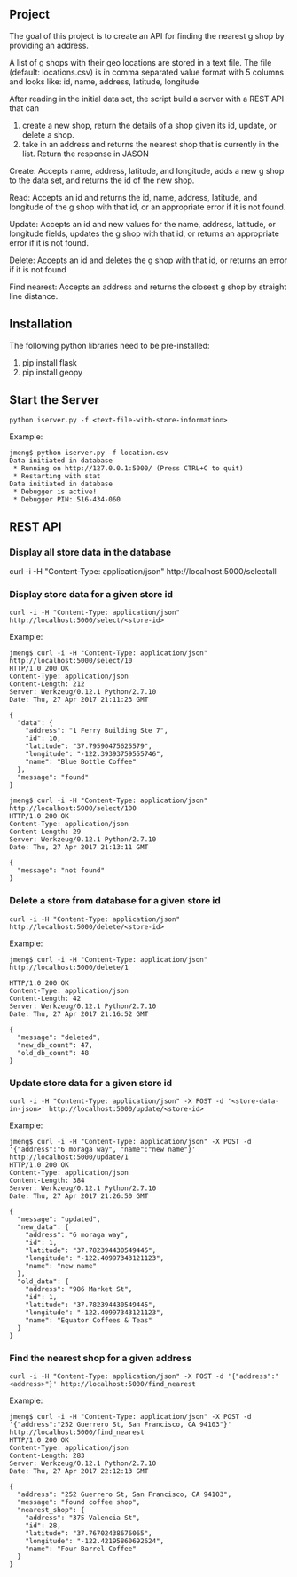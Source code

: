 ## Project

The goal of this project is to create an API for finding the nearest g shop by providing an
address.

A list of g shops with their geo locations are stored in a text file. The file (default: locations.csv) is in comma separated value format with 5 columns and looks like:
id, name, address, latitude, longitude

After reading in the initial data set, the script build a server with a REST API that can 
1) create a new shop, return the details of a shop given its id, update, or delete a shop. 
2) take in an address and returns the nearest shop that is currently in the list. 
Return the response in JASON

Create:
Accepts name, address, latitude, and longitude, adds a new g shop to the data set, and returns the id of the new  shop.

Read:
Accepts an id and returns the id, name, address, latitude, and longitude of the g shop with that id, or an appropriate error if it is not found.

Update:
Accepts an id and new values for the name, address, latitude, or longitude fields, updates the g shop with that id, or returns an appropriate error if it is not found.

Delete:
Accepts an id and deletes the g shop with that id, or returns an error if it is not found

Find nearest:
Accepts an address and returns the closest g shop by straight line distance.

## Installation

The following python libraries need to be pre-installed:
1. pip install flask
2. pip install geopy

## Start the Server
```
python iserver.py -f <text-file-with-store-information>
```
Example:
```
jmeng$ python iserver.py -f location.csv
Data initiated in database
 * Running on http://127.0.0.1:5000/ (Press CTRL+C to quit)
 * Restarting with stat
Data initiated in database
 * Debugger is active!
 * Debugger PIN: 516-434-060
```

## REST API

### Display all store data in the database
curl -i -H "Content-Type: application/json" http://localhost:5000/selectall

### Display store data for a given store id
```
curl -i -H "Content-Type: application/json" http://localhost:5000/select/<store-id>
```
Example:
```
jmeng$ curl -i -H "Content-Type: application/json" http://localhost:5000/select/10
HTTP/1.0 200 OK
Content-Type: application/json
Content-Length: 212
Server: Werkzeug/0.12.1 Python/2.7.10
Date: Thu, 27 Apr 2017 21:11:23 GMT

{
  "data": {
    "address": "1 Ferry Building Ste 7", 
    "id": 10, 
    "latitude": "37.79590475625579", 
    "longitude": "-122.39393759555746", 
    "name": "Blue Bottle Coffee"
  }, 
  "message": "found"
}
```
```
jmeng$ curl -i -H "Content-Type: application/json" http://localhost:5000/select/100
HTTP/1.0 200 OK
Content-Type: application/json
Content-Length: 29
Server: Werkzeug/0.12.1 Python/2.7.10
Date: Thu, 27 Apr 2017 21:13:11 GMT

{
  "message": "not found"
}
```

### Delete a store from database for a given store id
```
curl -i -H "Content-Type: application/json" http://localhost:5000/delete/<store-id>
```

Example:
```
jmeng$ curl -i -H "Content-Type: application/json" http://localhost:5000/delete/1

HTTP/1.0 200 OK
Content-Type: application/json
Content-Length: 42
Server: Werkzeug/0.12.1 Python/2.7.10
Date: Thu, 27 Apr 2017 21:16:52 GMT

{
  "message": "deleted",
  "new_db_count": 47, 
  "old_db_count": 48
}
```

### Update store data for a given store id
```
curl -i -H "Content-Type: application/json" -X POST -d '<store-data-in-json>' http://localhost:5000/update/<store-id>
```
Example:
```
jmeng$ curl -i -H "Content-Type: application/json" -X POST -d '{"address":"6 moraga way", "name":"new name"}' http://localhost:5000/update/1
HTTP/1.0 200 OK
Content-Type: application/json
Content-Length: 384
Server: Werkzeug/0.12.1 Python/2.7.10
Date: Thu, 27 Apr 2017 21:26:50 GMT

{
  "message": "updated", 
  "new_data": {
    "address": "6 moraga way", 
    "id": 1, 
    "latitude": "37.782394430549445", 
    "longitude": "-122.40997343121123", 
    "name": "new name"
  }, 
  "old_data": {
    "address": "986 Market St", 
    "id": 1, 
    "latitude": "37.782394430549445", 
    "longitude": "-122.40997343121123", 
    "name": "Equator Coffees & Teas"
  }
}
```

### Find the nearest shop for a given address
```
curl -i -H "Content-Type: application/json" -X POST -d '{"address":"<address>"}' http://localhost:5000/find_nearest
```

Example:
```
jmeng$ curl -i -H "Content-Type: application/json" -X POST -d '{"address":"252 Guerrero St, San Francisco, CA 94103"}' http://localhost:5000/find_nearest
HTTP/1.0 200 OK
Content-Type: application/json
Content-Length: 283
Server: Werkzeug/0.12.1 Python/2.7.10
Date: Thu, 27 Apr 2017 22:12:13 GMT

{
  "address": "252 Guerrero St, San Francisco, CA 94103", 
  "message": "found coffee shop", 
  "nearest_shop": {
    "address": "375 Valencia St", 
    "id": 28, 
    "latitude": "37.76702438676065", 
    "longitude": "-122.42195860692624", 
    "name": "Four Barrel Coffee"
  }
}
```
